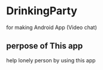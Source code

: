 # DrinkingParty
for making Android App (Video chat)

## perpose of This app
help lonely person by using this app